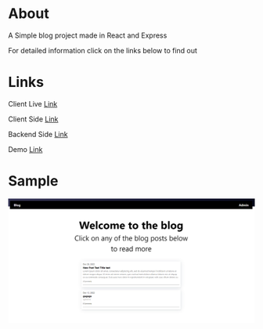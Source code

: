 # About 
A Simple blog project made in React and Express

For detailed information click on the links below to find out

# Links
Client Live [Link](https://remiferiaa.github.io/blog-api/)

Client Side [Link](https://github.com/Remiferiaa/blog-api/tree/main/client)

Backend Side [Link](https://github.com/Remiferiaa/blog-api/tree/main/client)

Demo [Link](https://remiferiaa.github.io/blog-api/)

# Sample 
![img](Sample.png)